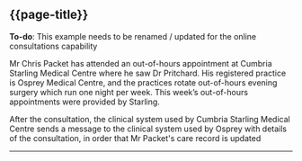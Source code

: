 ## {{page-title}}

<div class="nhsd-a-box nhsd-a-box--bg-red nhsd-!t-margin-bottom-6 nhsd-t-body">
    <b>To-do</b>: This example needs to be renamed / updated for the online consultations capability
</div>

Mr Chris Packet has attended an out-of-hours appointment at Cumbria Starling Medical Centre where he saw Dr Pritchard. His registered practice is Osprey Medical Centre, and the practices rotate out-of-hours evening surgery which run one night per week. This week’s out-of-hours appointments were provided by Starling.

After the consultation, the clinical system used by Cumbria Starling Medical Centre sends a message to the clinical system used by Osprey with details of the consultation, in order that Mr Packet's care record is updated

---